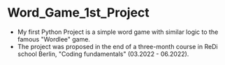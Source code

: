 # Word_Game_1st_Project
- My first Python Project is a simple word game with similar logic to the famous "Wordlee" game. 
- The project was proposed in the end of a three-month course in ReDi school Berlin, "Coding fundamentals" (03.2022 - 06.2022).
